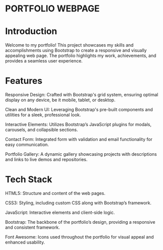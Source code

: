 # PORTFOLIO WEBPAGE
# Introduction
Welcome to my portfolio! This project showcases my skills and accomplishments using Bootstrap to create a responsive and visually appealing web page. The portfolio highlights my work, achievements, and provides a seamless user experience.

# Features
Responsive Design: Crafted with Bootstrap's grid system, ensuring optimal display on any device, be it mobile, tablet, or desktop.

Clean and Modern UI: Leveraging Bootstrap's pre-built components and utilities for a sleek, professional look.

Interactive Elements: Utilizes Bootstrap’s JavaScript plugins for modals, carousels, and collapsible sections.

Contact Form: Integrated form with validation and email functionality for easy communication.

Portfolio Gallery: A dynamic gallery showcasing projects with descriptions and links to live demos and repositories.

# Tech Stack
HTML5: Structure and content of the web pages.

CSS3: Styling, including custom CSS along with Bootstrap’s framework.

JavaScript: Interactive elements and client-side logic.

Bootstrap: The backbone of the portfolio’s design, providing a responsive and consistent framework.

Font Awesome: Icons used throughout the portfolio for visual appeal and enhanced usability.
